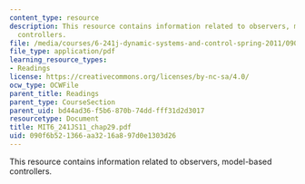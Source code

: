 ```yaml
---
content_type: resource
description: This resource contains information related to observers, model-based
  controllers.
file: /media/courses/6-241j-dynamic-systems-and-control-spring-2011/090f6b521366aa3216a897d0e1303d26_MIT6_241JS11_chap29.pdf
file_type: application/pdf
learning_resource_types:
- Readings
license: https://creativecommons.org/licenses/by-nc-sa/4.0/
ocw_type: OCWFile
parent_title: Readings
parent_type: CourseSection
parent_uid: bd44ad36-f5b6-870b-74dd-fff31d2d3017
resourcetype: Document
title: MIT6_241JS11_chap29.pdf
uid: 090f6b52-1366-aa32-16a8-97d0e1303d26
---
```

This resource contains information related to observers, model-based controllers.